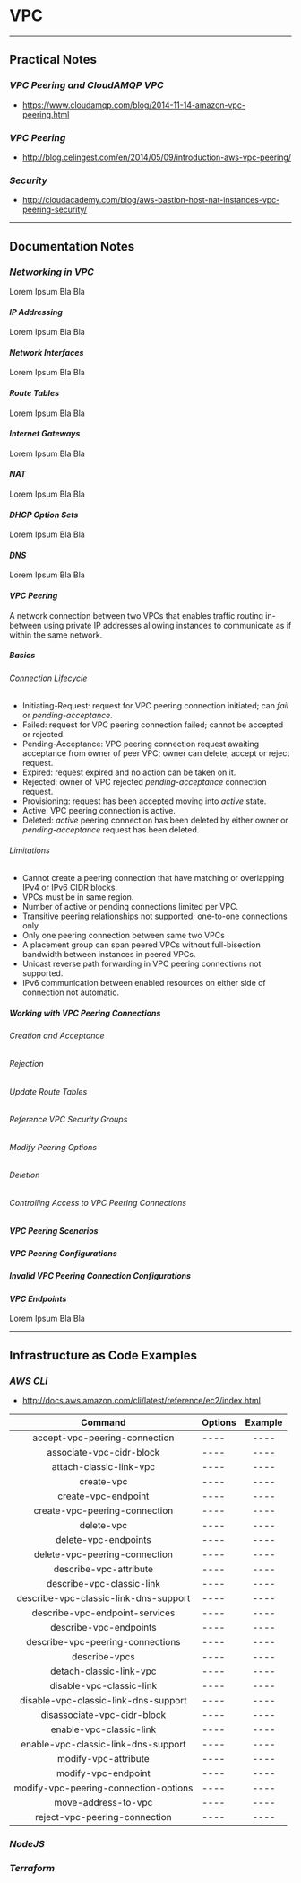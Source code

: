 # VPC

---

## Practical Notes

### *VPC Peering and CloudAMQP VPC*
- https://www.cloudamqp.com/blog/2014-11-14-amazon-vpc-peering.html

### *VPC Peering*
- http://blog.celingest.com/en/2014/05/09/introduction-aws-vpc-peering/

### *Security*
- http://cloudacademy.com/blog/aws-bastion-host-nat-instances-vpc-peering-security/

---

## Documentation Notes

### *Networking in VPC*

Lorem Ipsum Bla Bla

#### *IP Addressing*

Lorem Ipsum Bla Bla

#### *Network Interfaces*

Lorem Ipsum Bla Bla

#### *Route Tables*

Lorem Ipsum Bla Bla

#### *Internet Gateways*

Lorem Ipsum Bla Bla

#### *NAT*

Lorem Ipsum Bla Bla

#### *DHCP Option Sets*

Lorem Ipsum Bla Bla

#### *DNS*

Lorem Ipsum Bla Bla

#### *VPC Peering*

A network connection between two VPCs that enables traffic routing in-between using private IP addresses allowing instances to communicate as if within the same network.

##### *Basics*

###### *Connection Lifecycle*

- Initiating-Request: request for VPC peering connection initiated; can _fail_ or _pending-acceptance_.
- Failed: request for VPC peering connection failed; cannot be accepted or rejected.
- Pending-Acceptance: VPC peering connection request awaiting acceptance from owner of peer VPC; owner can delete, accept or reject request.
- Expired: request expired and no action can be taken on it.
- Rejected: owner of VPC rejected _pending-acceptance_ connection request.
- Provisioning: request has been accepted moving into _active_ state.
- Active: VPC peering connection is active.
- Deleted: _active_ peering connection has been deleted by either owner or _pending-acceptance_ request has been deleted.

###### *Limitations*

- Cannot create a peering connection that have matching or overlapping IPv4 or IPv6 CIDR blocks.
- VPCs must be in same region.
- Number of active or pending connections limited per VPC.
- Transitive peering relationships not supported; one-to-one connections only.
- Only one peering connection between same two VPCs
- A placement group can span peered VPCs without full-bisection bandwidth between instances in peered VPCs.
- Unicast reverse path forwarding in VPC peering connections not supported.
- IPv6 communication between enabled resources on either side of connection not automatic.

##### *Working with VPC Peering Connections*

###### *Creation and Acceptance*
###### *Rejection*
###### *Update Route Tables*
###### *Reference VPC Security Groups*
###### *Modify Peering Options*
###### *Deletion*
###### *Controlling Access to VPC Peering Connections*

##### *VPC Peering Scenarios*

##### *VPC Peering Configurations*

##### *Invalid VPC Peering Connection Configurations*

#### *VPC Endpoints*

Lorem Ipsum Bla Bla

---

## Infrastructure as Code Examples

### *AWS CLI*

- http://docs.aws.amazon.com/cli/latest/reference/ec2/index.html

| Command        | Options      | Example  |
| :-------------:|------------- | :-----:  |
| accept-vpc-peering-connection | ---- | ---- |
| associate-vpc-cidr-block | ---- | ---- |
| attach-classic-link-vpc | ---- | ---- |
| create-vpc | ---- | ---- |
| create-vpc-endpoint | ---- | ---- |
| create-vpc-peering-connection | ---- | ---- |
| delete-vpc | ---- | ---- |
| delete-vpc-endpoints | ---- | ---- |
| delete-vpc-peering-connection | ---- | ---- |
| describe-vpc-attribute | ---- | ---- |
| describe-vpc-classic-link | ---- | ---- |
| describe-vpc-classic-link-dns-support | ---- | ---- |
| describe-vpc-endpoint-services | ---- | ---- |
| describe-vpc-endpoints | ---- | ---- |
| describe-vpc-peering-connections | ---- | ---- |
| describe-vpcs | ---- | ---- |
| detach-classic-link-vpc | ---- | ---- |
| disable-vpc-classic-link | ---- | ---- |
| disable-vpc-classic-link-dns-support | ---- | ---- |
| disassociate-vpc-cidr-block | ---- | ---- |
| enable-vpc-classic-link | ---- | ---- |
| enable-vpc-classic-link-dns-support | ---- | ---- |
| modify-vpc-attribute | ---- | ---- |
| modify-vpc-endpoint | ---- | ---- |
| modify-vpc-peering-connection-options | ---- | ---- |
| move-address-to-vpc | ---- | ---- |
| reject-vpc-peering-connection | ---- | ---- |

### *NodeJS*

### *Terraform*
